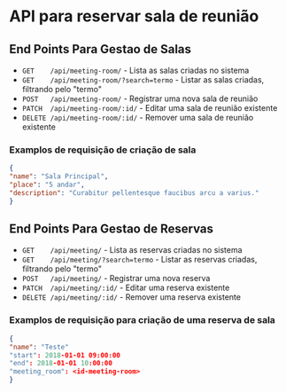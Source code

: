 # API para reservar sala de reunião

## End Points Para Gestao de Salas

* `GET    /api/meeting-room/` - Lista as salas criadas no sistema
* `GET    /api/meeting-room/?search=termo` - Listar as salas criadas, filtrando pelo "termo"
* `POST   /api/meeting-room/` - Registrar uma nova sala de reunião
* `PATCH  /api/meeting-room/:id/` - Editar uma sala de reunião existente
* `DELETE /api/meeting-room/:id/` - Remover uma sala de reunião existente

### Examplos de requisição de criação de sala

```json
{
"name": "Sala Principal",
"place": "5 andar",
"description": "Curabitur pellentesque faucibus arcu a varius."
}
```

## End Points Para Gestao de Reservas

* `GET    /api/meeting/` - Lista as reservas criadas no sistema
* `GET    /api/meeting/?search=termo` - Listar as reservas criadas, filtrando pelo "termo"
* `POST   /api/meeting/` - Registrar uma nova reserva
* `PATCH  /api/meeting/:id/` - Editar uma reserva existente
* `DELETE /api/meeting/:id/` - Remover uma reserva existente

### Examplos de requisição para criação de uma reserva de sala

```json
{
"name": "Teste"
"start": 2018-01-01 09:00:00
"end": 2018-01-01 10:00:00
"meeting_room": <id-meeting-room>
}
```
